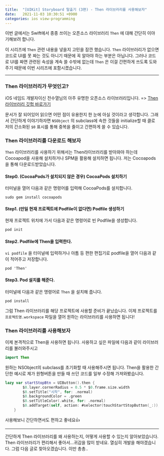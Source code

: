 ```yaml
---
title:  "[UIKit] Storyboard 탈출기 (3편) - Then 라이브러리를 사용해보자"
date:   2021-11-03 10:30:51 +0900
categories: ios view-programming
---
```




이번 글에서는 Swift에서 종종 쓰이는 오픈소스 라이브러리 `Then` 에 대해 간단히 이야기해보려 합니다. 

이 시리즈에 `Then` 관련 내용을 넣을지 고민을 잠깐 했습니다. `Then` 라이브러리가 없으면 코드로 UI를 못 짜는 것도 아니기 때문에 꼭 알아야 하는 부분은 아닙니다. 그러나 코드로 UI를 짜면 관련된 속성을 계속 쓸 수밖에 없는데 `Then` 은 이걸 간편하게 쓰도록 도와주기 때문에 이번 시리즈에 포함시켰습니다. 

---

### Then 라이브러리가 무엇인고?

iOS 네임드 개발자이신 전수열님의 아주 유명한 오픈소스 라이브러리입니다.  => [Then 라이브러리 깃헙 바로가기](https://github.com/devxoul/Then)

문서가 잘 되어있어 읽으면 어떤 점이 유용한지 한 눈에 아실 것이라고 생각합니다. 그래서 간단하게 이야기하자면 `NSObject` 의 subclass에 속한 것들을 initialize할 때 클로저의 간소화된 `$0` 표시를 통해 중복을 줄이고 간편하게 쓸 수 있습니다. 



### Then 라이브러리를 다운로드 해보자

`Then` 라이브러리를 사용하기 위해서는 Then라이브러리를 받아와야 하는데 Cocoapod을 사용해 설치하거나 SPM을 활용해 설치하면 됩니다. 저는 Cocoapods을 통해 다운로드받았습니다.

#### Step0. (CocoaPods가 설치되지 않은 경우) CocoaPods 설치하기

터미널을 열어 다음과 같은 명령어를 입력해 CocoaPods를 설치합니다.

```
sudo gem install cocoapods
```

#### Step1. (만일 현재 프로젝트에 Podfile이 없다면) Podfile 생성하기

현재 프로젝트 위치에 가서 다음과 같은 명령어로 빈 Podfile을 생성합니다.

```bash
pod init
```

#### Step2. Podfile에 Then을 입력한다.

`vi podfile` 을 터미널에 입력하거나 아톰 등 편한 편집기로 podfile을 열어 다음과 같이 적어주고 저장합니다.

```
pod 'Then'
```

#### Step3. Pod 설치를 해준다.

터미널에 다음과 같은 명령어로 `Then` 을 설치해 줍니다.

```
pod install
```

그럼 Then 라이브러리를 해당 프로젝트에 사용할 준비가 끝났습니다. 이제 프로젝트를 `프로젝트명.workspace` 파일을 열어 원하는 라이브러리를 사용하면 됩니다!

### Then 라이브러리를 사용해보자

이제 본격적으로 Then을 사용하면 됩니다. 사용하고 싶은 파일에 다음과 같이 라이브러리를 불러와주시고

```swift
import Then
```

원하는 NSObject의 subclass를 초기화할 때 사용해주시면 됩니다. Then을 활용한 간단한 예시로 제가 원형버튼을 만들 때 쓰던 코드를 일부 수정해 가져와봤습니다. 

```swift
lazy var startStopBtn = UIButton().then {
        $0.layer.cornerRadius = 0.5 * $0.frame.size.width
        $0.setTitle("시작", for: .normal)
        $0.backgroundColor = .green
        $0.setTitleColor(.white, for: .normal)
        $0.addTarget(self, action: #selector(touchStartStopButton(_:)), for: .touchUpInside)
    }
```

사용해보니 간단하면서도 편하고 좋네요👍

---

간단하게 Then 라이브러리를 왜 사용하는지, 어떻게 사용할 수 있는지 알아보았습니다. Then 라이브러리가 편리해서 좋아서...귀감을 많이 받네요. 열심히  개발을 해야겠습니다. 그럼 다음 글로 찾아오겠습니다. 이만 총총..





